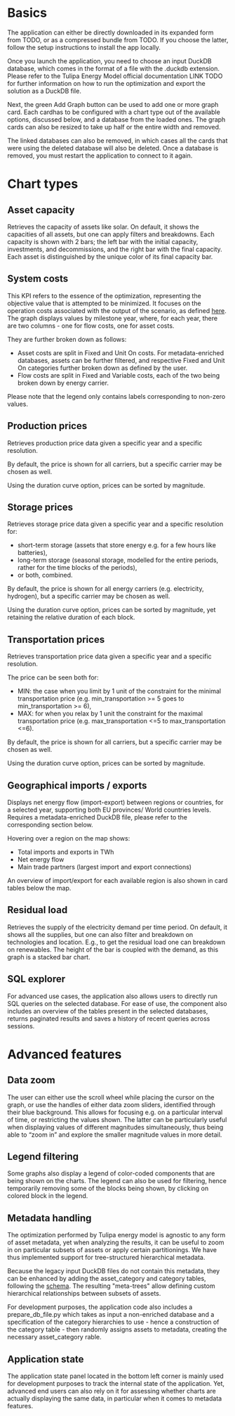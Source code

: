 # Basics

The application can either be directly downloaded in its expanded form from TODO, or as a compressed bundle from TODO. If you choose the latter, follow the setup instructions to install the app locally.

Once you launch the application, you need to choose an input DuckDB database, which comes in the format of a file with the .duckdb extension. Please refer to the Tulipa Energy Model official documentation LINK TODO for further information on how to run the optimization and export the solution as a DuckDB file.

Next, the green Add Graph button can be used to add one or more graph card. Each cardhas to be configured with a chart type out of the available options, discussed below, and a database from the loaded ones. The graph cards can also be resized to take up half or the entire width and removed.

The linked databases can also be removed, in which cases all the cards that were using the deleted database will also be deleted. Once a database is removed, you must restart the application to connect to it again.

# Chart types

## Asset capacity

Retrieves the capacity of assets like solar. On default, it shows the capacities of all assets, but one can apply filters and breakdowns. Each capacity is shown with 2 bars; the left bar with the initial capacity, investments, and decommissions, and the right bar with the final capacity. Each asset is distinguished by the unique color of its final capacity bar.

## System costs

This KPI refers to the essence of the optimization, representing the objective value that is attempted to be minimized. It focuses on the operation costs associated with the output of the scenario, as defined [here](https://tulipaenergy.github.io/TulipaEnergyModel.jl/dev/40-formulation/#Objective-Function). The graph displays values by milestone year, where, for each year, there are two columns \- one for flow costs, one for asset costs.

They are further broken down as follows:

- Asset costs are split in Fixed and Unit On costs. For metadata-enriched databases, assets can be further filtered, and respective Fixed and Unit On categories further broken down as defined by the user.   
- Flow costs are split in Fixed and Variable costs, each of the two being broken down by energy carrier.

Please note that the legend only contains labels corresponding to non-zero values.

## Production prices

Retrieves production price data given a specific year and a specific resolution. 

By default, the price is shown for all carriers, but a specific carrier may be chosen as well. 

Using the duration curve option, prices can be sorted by magnitude.

## Storage prices

Retrieves storage price data given a specific year and a specific resolution for:

- short-term storage (assets that store energy e.g. for a few hours like batteries),  
- long-term storage (seasonal storage, modelled for the entire periods, rather for the time blocks of the periods),  
- or both, combined.

By default, the price is shown for all energy carriers (e.g. electricity, hydrogen), but a specific carrier may be chosen as well. 

Using the duration curve option, prices can be sorted by magnitude, yet retaining the relative duration of each block.

## Transportation prices

Retrieves transportation price data given a specific year and a specific resolution. 

The price can be seen both for:

- MIN: the case when you limit by 1 unit of the constraint for the minimal transportation price (e.g. min\_transportation \>= 5 goes to min\_transportation \>= 6),   
- MAX: for when you relax by 1 unit the constraint for the maximal transportation price (e.g. max\_transportation \<=5 to max\_transportation \<=6). 

By default, the price is shown for all carriers, but a specific carrier may be chosen as well. 

Using the duration curve option, prices can be sorted by magnitude.

## Geographical imports / exports

Displays net energy flow (import-export) between regions or countries, for a selected year, supporting both EU provinces/ World countries levels. Requires a metadata-enriched DuckDB file, please refer to the corresponding section below.

Hovering over a region on the map shows:

- Total imports and exports in TWh  
- Net energy flow  
- Main trade partners (largest import and export connections)

An overview of import/export for each available region is also shown in card tables below the map.

## Residual load

Retrieves the supply of the electricity demand per time period. On default, it shows all the supplies, but one can also filter and breakdown on technologies and location. E.g., to get the residual load one can breakdown on renewables. The height of the bar is coupled with the demand, as this graph is a stacked bar chart.

## SQL explorer

For advanced use cases, the application also allows users to directly run SQL queries on the selected database. For ease of use, the component also includes an overview of the tables present in the selected databases, returns paginated results and saves a history of recent queries across sessions.

# Advanced features

## Data zoom

The user can either use the scroll wheel while placing the cursor on the graph, or use the handles of either data zoom sliders, identified through their blue background. This allows for focusing e.g. on a particular interval of time, or restricting the values shown. The latter can be particularly useful when displaying values of different magnitudes simultaneously, thus being able to “zoom in” and explore the smaller magnitude values in more detail.

## Legend filtering

Some graphs also display a legend of color-coded components that are being shown on the charts. The legend can also be used for filtering, hence temporarily removing some of the blocks being shown, by clicking on colored block in the legend.

## Metadata handling

The optimization performed by Tulipa energy model is agnostic to any form of asset metadata, yet when analyzing the results, it can be useful to zoom in on particular subsets of assets or apply certain partitionings. We have thus implemented support for tree-structured hierarchical metadata. 

Because the legacy input DuckDB files do not contain this metadata, they can be enhanced by adding the asset\_category and category tables, following the [schema](https://lucid.app/lucidchart/23c046dd-f57c-42f8-ab8e-0dad42261c45/edit?viewport_loc=583%2C-417%2C3704%2C2028%2C0_0&invitationId=inv_4c56086b-b257-4bb8-a752-c1b624ac9a30). The resulting "meta-trees" allow defining custom hierarchical relationships between subsets of assets. 

For development purposes, the application code also includes a prepare\_db\_file.py which takes as input a non-enriched database and a specification of the category hierarchies to use \- hence a construction of the category table \- then randomly assigns assets to metadata, creating the necessary asset\_category rable.

## Application state

The application state panel located in the bottom left corner is mainly used for development purposes to track the internal state of the application. Yet, advanced end users can also rely on it for assessing whether charts are actually displaying the same data, in particular when it comes to metadata features.